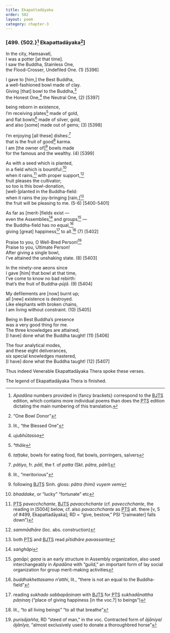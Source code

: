 ```yaml
---
title: Ekapattadāyaka
order: 502
layout: poem
category: chapter-3
---
```


### \[499. {502.}[^1] Ekapattadāyaka[^2]\]

In the city, Haṃsavatī,  
I was a potter \[at that time\].  
I saw the Buddha, Stainless One,  
the Flood-Crosser, Undefiled One. (1) \[5396\]

I gave to \[him,\] the Best Buddha,  
a well-fashioned bowl made of clay.  
Giving \[that\] bowl to the Buddha,[^3]  
the Honest One,[^4] the Neutral One, (2) \[5397\]

being reborn in existence,  
I’m receiving plates[^5] made of gold,  
and flat bowls[^6] made of silver, gold,  
and also \[some\] made out of gems; (3) \[5398\]

I’m enjoying \[all these\] dishes:[^7]  
that is the fruit of good[^8] karma.  
I am \[the owner of\][^9] bowls made  
for the famous and the wealthy. (4) \[5399\]

As with a seed which is planted,  
in a field which is bountiful:[^10]  
when it rains,[^11] with proper support,[^12]  
fruit pleases the cultivator;  
so too is this bowl-donation,  
\[well-\]planted in the Buddha-field:  
when it rains the joy-bringing \[rain,\][^13]  
the fruit will be pleasing to me. (5-6) \[5400-5401\]

As far as \[merit-\]fields exist —  
even the Assemblies[^14] and groups[^15] —  
the Buddha-field has no equal,[^16]  
giving \[great\] happiness[^17] to all.[^18] (7) \[5402\]

Praise to you, O Well-Bred Person![^19]  
Praise to you, Ultimate Person!  
After giving a single bowl,  
I’ve attained the unshaking state. (8) \[5403\]

In the ninety-one aeons since  
I gave \[him\] that bowl at that time,  
I’ve come to know no bad rebirth:  
that’s the fruit of Buddha-*pūjā*. (9) \[5404\]

My defilements are \[now\] burnt up;  
all \[new\] existence is destroyed.  
Like elephants with broken chains,  
I am living without constraint. (10) \[5405\]

Being in Best Buddha’s presence  
was a very good thing for me.  
The three knowledges are attained;  
\[I have\] done what the Buddha taught! (11) \[5406\]

The four analytical modes,  
and these eight deliverances,  
six special knowledges mastered,  
\[I have\] done what the Buddha taught! (12) \[5407\]

Thus indeed Venerable Ekapattadāyaka Thera spoke these verses.

The legend of Ekapattadāyaka Thera is finished.

[^1]: *Apadāna* numbers provided in {fancy brackets} correspond to the <abbr title="Buddha Jayanthi Tripitaka Series">BJTS</abbr> edition, which contains more individual poems than does the <abbr title="Pali Text Society">PTS</abbr> edition dictating the main numbering of this translation.

[^2]: “One Bowl Donor”

[^3]: lit., “the Blessed One”

[^4]: *ujubhūtassa*

[^5]: *°thāle*

[^6]: *taṭṭake*, bowls for eating food, flat bowls, porringers, salvers

[^7]: *pātiyo*, fr. *pātī*, the f. of *patta* (Skt. *pātra*, *pātrī*)

[^8]: lit., “meritorious”

[^9]: following <abbr title="Buddha Jayanthi Tripitaka Series">BJTS</abbr> Sinh. gloss: *pātra (himi) vuyem vemi*

[^10]: *bhaddake*, or “lucky” “fortunate” etc

[^11]: <abbr title="Pali Text Society">PTS</abbr> *pave<span class="diacritics" data-state="on">c</span><span class="no-diacritics" data-state="off">ch</span>chante*, <abbr title="Buddha Jayanthi Tripitaka Series">BJTS</abbr> *pava<span class="diacritics" data-state="on">c</span><span class="no-diacritics" data-state="off">ch</span>chante* (cf. *pave<span class="diacritics" data-state="on">c</span><span class="no-diacritics" data-state="off">ch</span>chante*, the reading in \[5004\] below, cf. also *pava<span class="diacritics" data-state="on">c</span><span class="no-diacritics" data-state="off">ch</span>chante* as <abbr title="Pali Text Society">PTS</abbr> alt. there \[v, 5 of \#499, Ekapattadāyaka\]; RD = “give, bestow,” PSI “\[rainwater\] falls down”)

[^12]: *sammādhāre* (loc. abs. construction)

[^13]: both <abbr title="Pali Text Society">PTS</abbr> and <abbr title="Buddha Jayanthi Tripitaka Series">BJTS</abbr> read *pītidhāre pavassante*

[^14]: *saṅghāpi*

[^15]: *gaṇāpi*; *gaṇa* is an early structure in Assembly organization, also used interchangeably in *Apadāna* with “guild," an important form of lay social organization for group merit-making activities

[^16]: *buddhakhettasamo n’atthi*, lit., “there is not an equal to the Buddha-field”

[^17]: reading *sukhado sabbapāṇinaṃ* with <abbr title="Buddha Jayanthi Tripitaka Series">BJTS</abbr> for <abbr title="Pali Text Society">PTS</abbr> *sukhadānattha pāṇinaŋ* (“place of giving happiness \[in the voc.?\] to beings”)

[^18]: lit., “to all living beings” “to all that breathe”

[^19]: *purisājañña*, RD “steed of man,” in the voc. Contracted form of *ājāniya*/*ājānīya*, “almost exclusively used to donate a thoroughbred horse”
